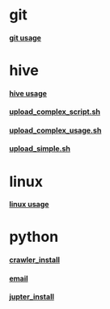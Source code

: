 # git
#### [git usage](https://github.com/funcab/notes/blob/master/git/usage.md)
# hive
#### [hive usage](https://github.com/funcab/notes/blob/master/hive/usage.md)
#### [upload_complex_script.sh](https://github.com/funcab/notes/blob/master/hive/upload_complex_script.sh)
#### [upload_complex_usage.sh](https://github.com/funcab/notes/blob/master/hive/upload_complex_usage.sh)
#### [upload_simple.sh](https://github.com/funcab/notes/blob/master/hive/upload_simple.sh)
# linux
#### [linux usage](https://github.com/funcab/notes/blob/master/linux/usage.md)
# python
#### [crawler_install](https://github.com/funcab/notes/blob/master/python/crawler_install.md)
#### [email](https://github.com/funcab/notes/blob/master/python/email.md)
#### [jupter_install](https://github.com/funcab/notes/blob/master/python/jupter_install.md)
